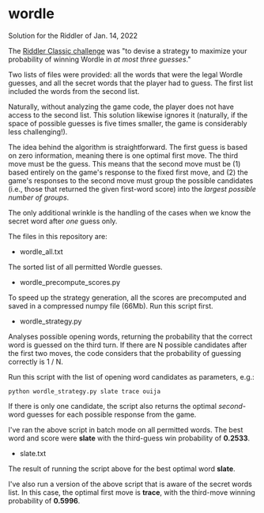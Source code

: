 # wordle
Solution for the Riddler of Jan. 14, 2022

The [Riddler Classic challenge](https://fivethirtyeight.com/features/when-the-riddler-met-wordle/)
was "to devise a strategy to maximize your probability of winning Wordle in *at most three guesses*."

Two lists of files were provided: all the words that were the legal Wordle guesses, and all the secret
words that the player had to guess. The first list included the words from the second list.

Naturally, without analyzing the game code, the player does not have access to the second list. This
solution likewise ignores it (naturally, if the space of possible guesses is five times smaller, the
game is considerably less challenging!).

The idea behind the algorithm is straightforward. The first guess is based on zero information, meaning
there is one optimal first move. The third move must be the guess. This means that the second move must be
(1) based entirely on the game's response to the fixed first move, and (2) the game's responses to the
second move must group the possible candidates (i.e., those that returned the given first-word score) into
the *largest possible number of groups*.

The only additional wrinkle is the handling of the cases when we know the secret word after *one* guess only.

The files in this repository are:

* wordle_all.txt

The sorted list of all permitted Wordle guesses.

* wordle_precompute_scores.py

To speed up the strategy generation, all the scores are precomputed and saved in a compressed numpy file (66Mb).
Run this script first.

* wordle_strategy.py

Analyses possible opening words, returning the probability that the correct word is guessed on the third turn.
If there are N possible candidates after the first two moves, the code considers that the probability of guessing
correctly is 1 / N.

Run this script with the list of opening word candidates as parameters, e.g.:
```
python wordle_strategy.py slate trace ouija
```
If there is only one candidate, the script also returns the optimal *second*-word guesses for each possible
response from the game.

I've ran the above script in batch mode on all permitted words. The best word and score were **slate** with the
third-guess win probability of **0.2533**.

* slate.txt

The result of running the script above for the best optimal word <b>slate</b>.

I've also run a version of the above script that is aware of the secret words list. In this case, the optimal first
move is **trace**, with the third-move winning probability of **0.5996**.
